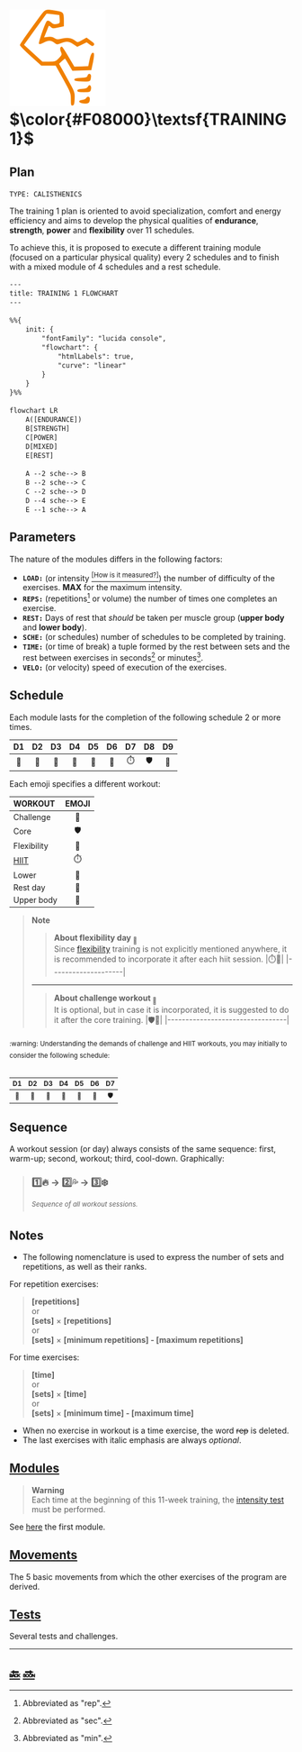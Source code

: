 # [![abs](icons/six_pack.svg)](#)  $\color{#F08000}\textsf{TRAINING 1}$

## Plan

`TYPE: CALISTHENICS`

The training 1 plan is oriented to avoid specialization, comfort and energy efficiency and aims to develop the physical qualities of **endurance**, **strength**, **power** and **flexibility** over 11 schedules\.

To achieve this, it is proposed to execute a different training module \(focused on a particular physical quality\) every 2 schedules and to finish with a mixed module of 4 schedules and a rest schedule\.

```mermaid
---
title: TRAINING 1 FLOWCHART
---

%%{
    init: {
        "fontFamily": "lucida console",
        "flowchart": {
            "htmlLabels": true,
            "curve": "linear"
        }
    }
}%%

flowchart LR
    A([ENDURANCE])
    B[STRENGTH]
    C[POWER]
    D[MIXED]
    E[REST]

    A --2 sche--> B
    B --2 sche--> C
    C --2 sche--> D
    D --4 sche--> E
    E --1 sche--> A
```

## Parameters

The nature of the modules differs in the following factors\:

+ **`LOAD:`** \(or intensity [<sup>\[How is it measured?\]</sup>][intensity test]\) the number of difficulty of the exercises\. **MAX** for the maximum intensity\.
+ **`REPS:`** \(repetitions[^rep] or volume\) the number of times one completes an exercise\.
+ **`REST:`** Days of rest that _should_ be taken per muscle group \(**upper body** and **lower body**\)\.
+ **`SCHE:`** \(or schedules\) number of schedules to be completed by training\.
+ **`TIME:`** \(or time of break\) a tuple formed by the rest between sets and the rest between exercises in seconds[^sec] or minutes[^min]\.
+ **`VELO:`** \(or velocity\) speed of execution of the exercises\.

## Schedule

Each module lasts for the completion of the following schedule 2 or more times\.

|D1   |D2      |D3         |D4   |D5      |D6         |D7         |D8      |D9         |
|:---:|:------:|:---------:|:---:|:------:|:---------:|:---------:|:------:|:---------:|
|:leg:|:muscle:|:palm_tree:|:leg:|:muscle:|:palm_tree:|:stopwatch:|:shield:|:palm_tree:|

Each emoji specifies a different workout\:

|WORKOUT    |EMOJI                    |
|:----------|:-----------------------:|
|Challenge  |:triangular_flag_on_post:|
|Core       |:shield:                 |
|Flexibility|:octopus:                |
|[HIIT][h]  |:stopwatch:              |
|Lower      |:leg:                    |
|Rest day   |:palm_tree:              |
|Upper body |:muscle:                 |

> **Note**  
>> **About flexibility day <sub>:octopus:</sub>**  
>> Since [flexibility] training is not explicitly mentioned anywhere, it is recommended to incorporate it after each hiit session\.
>> |:stopwatch::octopus:|
>> |--------------------|
> ---
>> **About challenge workout <sub>:triangular_flag_on_post:</sub>**  
>> It is optional, but in case it is incorporated, it is suggested to do it after the core training\.
>> |:shield::triangular_flag_on_post:|
>> |---------------------------------|

<sub>
:warning: Understanding the demands of challenge and HIIT workouts, you may initially to consider the following schedule:
<br><br>

|D1   |D2      |D3         |D4   |D5      |D6         |D7      |
|:---:|:------:|:---------:|:---:|:------:|:---------:|:------:|
|:leg:|:muscle:|:palm_tree:|:leg:|:muscle:|:palm_tree:|:shield:|
</sub>

## Sequence

A workout session \(or day\) always consists of the same sequence\: first, warm\-up; second, workout; third, cool\-down\. Graphically\:

> ### :one::fire: &rarr; :two::sweat_drops: &rarr; :three::snowflake: &#8203;
>
> _<sup>Sequence of all workout sessions.</sup>_

## Notes

+ The following nomenclature is used to express the number of sets and repetitions, as well as their ranks\.

For repetition exercises:
> **\[repetitions\]**  
> or  
> **\[sets\]** &times; **\[repetitions\]**  
> or  
> **\[sets\]** &times; **\[minimum repetitions\] \- \[maximum repetitions\]**  

For time exercises:  
> **\[time\]**  
> or  
> **\[sets\]** &times; **\[time\]**  
> or  
> **\[sets\]** &times; **\[minimum time\] \- \[maximum time\]**  

+ When no exercise in workout is a time exercise, the word ~~rep~~ is deleted\.
+ The last exercises with italic emphasis are always _optional_\.

## [Modules]

> **Warning**  
> Each time at the beginning of this 11\-week training, the [intensity test] must be performed\.

See [here][soon] the first module\.

## [Movements]

The 5 basic movements from which the other exercises of the program are derived\.

## [Tests]

Several tests and challenges\.

---

## [:back:][back] [:soon:][soon]

[^min]: Abbreviated as "min"\.

[^rep]: Abbreviated as "rep"\.

[^sec]: Abbreviated as "sec"\.

<!-- predefined -->
[back]: ../home.md "Home"
[soon]: modules/modules.md "Modules"

<!-- glossary -->
[h]: ../glossary.md#h "H"

<!-- named -->
[flexibility]: modules/flexibility.md "Flexibility module"
[intensity test]: tests/intensity.md "Intensity test"
[modules]: modules/modules.md "Modules"
[movements]: movements/movements.md "Movements"
[tests]: tests/tests.md "Tests"
